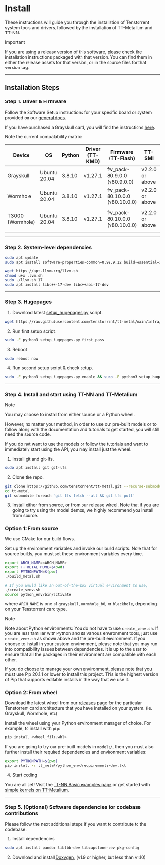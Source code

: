 # Install

These instructions will guide you through the installation of Tenstorrent system tools and drivers, followed by the installation of TT-Metalium and TT-NN.

> [!IMPORTANT]
>
> If you are using a release version of this software, please check the installation instructions packaged with that version. You can find them in either the release assets for that version, or in the source files for that version tag.

---

## Installation Steps

### Step 1. Driver & Firmware

Follow the Software Setup instructions for your specific board or system provided on our [general docs](https://docs.tenstorrent.com).

If you have purchased a Grayskull card, you will find the instructions [here](https://docs.tenstorrent.com/aibs/grayskull/installation.html).

Note the current compatability matrix:

| Device              | OS              | Python   | Driver (TT-KMD)    | Firmware (TT-Flash)                        | TT-SMI                | TT-Topology                    |
|---------------------|-----------------|----------|--------------------|--------------------------------------------|-----------------------|--------------------------------|
| Grayskull           | Ubuntu 20.04    | 3.8.10   | v1.27.1            | fw_pack-80.9.0.0 (v80.9.0.0)               | v2.2.0 or above       | N/A                            |
| Wormhole            | Ubuntu 20.04    | 3.8.10   | v1.27.1            | fw_pack-80.10.0.0 (v80.10.0.0)             | v2.2.0 or above       | N/A                            |
| T3000 (Wormhole)    | Ubuntu 20.04    | 3.8.10   | v1.27.1            | fw_pack-80.10.0.0 (v80.10.0.0)             | v2.2.0 or above       | v1.1.3 or above, `mesh` config |

---

### Step 2. System-level dependencies

```sh
sudo apt update
sudo apt install software-properties-common=0.99.9.12 build-essential=12.8ubuntu1.1 python3.8-venv libhwloc-dev graphviz cmake=3.16.3-1ubuntu1.20.04.1 ninja-build

wget https://apt.llvm.org/llvm.sh
chmod u+x llvm.sh
sudo ./llvm.sh 17
sudo apt install libc++-17-dev libc++abi-17-dev
```

---

### Step 3. Hugepages

1. Download latest [setup_hugepages.py](https://github.com/tenstorrent/tt-metal/blob/main/infra/machine_setup/scripts/setup_hugepages.py) script.

```sh
wget https://raw.githubusercontent.com/tenstorrent/tt-metal/main/infra/machine_setup/scripts/setup_hugepages.py
```

2. Run first setup script.

```sh
sudo -E python3 setup_hugepages.py first_pass
```

3. Reboot

```sh
sudo reboot now
```

4. Run second setup script & check setup.

```sh
sudo -E python3 setup_hugepages.py enable && sudo -E python3 setup_hugepages.py check
```
---

### Step 4. Install and start using TT-NN and TT-Metalium!

> [!NOTE]
>
> You may choose to install from either source or a Python wheel.
>
> However, no matter your method, in order to use our pre-built models or to
> follow along with the documentation and tutorials to get started, you will
> still need the source code.
>
> If you do not want to use the models or follow the tutorials and want to
> immediately start using the API, you may install just the wheel.

1. Install git and git-lfs.

```sh
sudo apt install git git-lfs
```

2. Clone the repo.

```sh
git clone https://github.com/tenstorrent/tt-metal.git --recurse-submodules
cd tt-metal
git submodule foreach 'git lfs fetch --all && git lfs pull'
```

3. Install either from source, or from our release wheel. Note that if you are
going to try using the model demos, we highly recommend you install from
source.

### Option 1: From source

We use CMake for our build flows.

Set up the environment variables and invoke our build scripts. Note that for
source builds, you must set these environment variables every time.

```sh
export ARCH_NAME=<ARCH_NAME>
export TT_METAL_HOME=$(pwd)
export PYTHONPATH=$(pwd)
./build_metal.sh

# If you would like an out-of-the-box virtual environment to use,
./create_venv.sh
source python_env/bin/activate
```

where `ARCH_NAME` is one of `grayskull`, `wormhole_b0`, or `blackhole`,
depending on your Tenstorrent card type.

> [!NOTE]
>
> Note about Python environments: You do not have to use `create_venv.sh`. If you
> are less familiar with Python and its various environment tools, just use
> `create_venv.sh` as shown above and the pre-built environment. If you choose
> to install in your custom environment, please note that you may run into
> compatibility issues between dependencies. It is up to the user to ensure
> that all the packages in their environment are compatible with each other.
>
> If you do choose to manage your own environment, please note that you must
> use Pip 20.1.1 or lower to install this project. This is the highest version
> of Pip that supports editable installs in the way that we use it.

### Option 2: From wheel

Download the latest wheel from our
[releases](https://github.com/tenstorrent/tt-metal/releases/latest) page for
the particular Tenstorrent card architecture that you have installed on your
system. (ie. Grayskull, Wormhole, etc)

Install the wheel using your Python environment manager of choice. For example,
to install with `pip`:

```sh
pip install <wheel_file.whl>
```

If you are going to try our pre-built models in `models/`, then you must also
further install their required dependencies and environment variables:

```sh
export PYTHONPATH=$(pwd)
pip install -r tt_metal/python_env/requirements-dev.txt
```

4. Start coding

You are all set! Visit the [TT-NN Basic examples page](https://docs.tenstorrent.com/ttnn/latest/ttnn/usage.html#basic-examples) or get started with [simple kernels on TT-Metalium](https://docs.tenstorrent.com/tt-metalium/latest/tt_metal/examples/index.html).

---

### Step 5. (Optional) Software dependencies for codebase contributions

Please follow the next additional steps if you want to contribute to the codebase.

1. Install dependencies

```sh
sudo apt install pandoc libtbb-dev libcapstone-dev pkg-config
```

2. Download and install [Doxygen](https://www.doxygen.nl/download.html), (v1.9 or higher, but less than v1.10)

